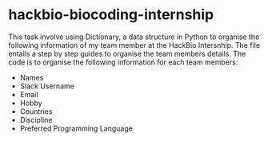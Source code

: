 # hackbio-biocoding-internship
This task involve using Dictionary, a data structure in Python  to organise the following information of my team member at the HackBio Intersnhip. The file entails a step by step guides to organise the team members details. The code is to organise the following information for each team members:
- Names
- Slack Username
- Email
- Hobby
- Countries
- Discipline 
- Preferred Programming Language 
